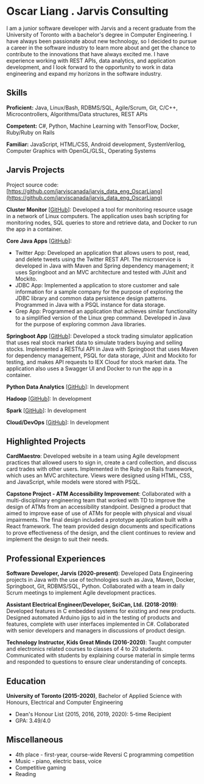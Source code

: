 # Oscar Liang . Jarvis Consulting

I am a junior software developer with Jarvis and a recent graduate from the University of Toronto with a bachelor's degree in Computer Engineering. I have always been passionate about new technology, so I decided to pursue a career in the software industry to learn more about and get the chance to contribute to the innovations that have always excited me. I have experience working with REST APIs, data analytics, and application development, and I look forward to the opportunity to work in data engineering and expand my horizons in the software industry.

## Skills

**Proficient:** Java, Linux/Bash, RDBMS/SQL, Agile/Scrum, Git, C/C++, Microcontrollers, Algorithms/Data structures, REST APIs

**Competent:** C#, Python, Machine Learning with TensorFlow, Docker, Ruby/Ruby on Rails

**Familiar:** JavaScript, HTML/CSS, Android development, SystemVerilog, Computer Graphics with OpenGL/GLSL, Operating Systems

## Jarvis Projects

Project source code: [https://github.com/jarviscanada/jarvis_data_eng_OscarLiang](https://github.com/jarviscanada/jarvis_data_eng_OscarLiang)


**Cluster Monitor** [[GitHub](https://github.com/jarviscanada/jarvis_data_eng_OscarLiang/tree/master/linux_sql)]: Developed a tool for monitoring resource usage in a network of Linux computers. The application uses bash scripting for monitoring nodes, SQL queries to store and retrieve data, and Docker to run the app in a container.

**Core Java Apps** [[GitHub](https://github.com/jarviscanada/jarvis_data_eng_OscarLiang/tree/master/core_java)]:
      
  - Twitter App: Developed an application that allows users to post, read, and delete tweets using the Twitter REST API. The microservice is developed in Java with Maven and Spring dependency management; it uses Springboot and an MVC architecture and tested with JUnit and Mockito.
  - JDBC App: Implemented a application to store customer and sale information for a sample company for the purpose of exploring the JDBC library and common data persistence design patterns. Programmed in Java with a PSQL instance for data storage.
  - Grep App: Programmed an application that achieves similar functionality to a simplified version of the Linux grep command. Developed in Java for the purpose of exploring common Java libraries.

**Springboot App** [[GitHub](https://github.com/jarviscanada/jarvis_data_eng_OscarLiang/tree/master/springboot)]: Developed a stock trading simulator application that uses real stock market data to simulate traders buying and selling stocks. Implemented a RESTful API in Java with Springboot that uses Maven for dependency management, PSQL for data storage, JUnit and Mockito for testing, and makes API requests to IEX Cloud for stock market data. The application also uses a Swagger UI and Docker to run the app in a container.

**Python Data Analytics** [[GitHub](https://github.com/jarviscanada/jarvis_data_eng_OscarLiang/tree/master/python_data_anlytics)]: In development

**Hadoop** [[GitHub](https://github.com/jarviscanada/jarvis_data_eng_OscarLiang/tree/master/hadoop)]: In development

**Spark** [[GitHub](https://github.com/jarviscanada/jarvis_data_eng_OscarLiang/tree/master/spark)]: In development

**Cloud/DevOps** [[GitHub](https://github.com/jarviscanada/jarvis_data_eng_OscarLiang/tree/master/cloud_devops)]: In development


## Highlighted Projects
**CardMaestro**: Developed website in a team using Agile development practices that allowed users to sign in, create a card collection, and discuss card trades with other users. Implemented in the Ruby on Rails framework, which uses an MVC architecture. Views were designed using HTML, CSS, and JavaScript, while models were stored with PSQL.

**Capstone Project - ATM Accessibility Improvement**: Collaborated with a multi-disciplinary engineering team that worked with TD to improve the design of ATMs from an accessibility standpoint. Designed a product that aimed to improve ease of use of ATMs for people with physical and visual impairments. The final design included a prototype application built with a React framework. The team provided design documents and specifications to prove effectiveness of the design, and the client continues to review and implement the design to suit their needs.


## Professional Experiences

**Software Developer, Jarvis (2020-present)**: Developed Data Engineering projects in Java with the use of technologies such as Java, Maven, Docker, Springboot, Git, RDBMS/SQL, Python. Collaborated with a team in daily Scrum meetings to implement Agile development practices.

**Assistant Electrical Engineer/Developer, SciCan, Ltd. (2018-2019)**: Developed features in C embedded systems for existing and new products. Designed automated Arduino jigs to aid in the testing of products and features, complete with user interfaces implemented in C#. Collaborated with senior developers and managers in discussions of product design.

**Technology Instructor, Kids Great Minds (2016-2020)**: Taught computer and electronics related courses to classes of 4 to 20 students. Communicated with students by explaining course material in simple terms and responded to questions to ensure clear understanding of concepts.


## Education
**University of Toronto (2015-2020)**, Bachelor of Applied Science with Honours, Electrical and Computer Engineering
- Dean's Honour List (2015, 2016, 2019, 2020): 5-time Recipient
- GPA: 3.49/4.0


## Miscellaneous
- 4th place - first-year, course-wide Reversi C programming competition
- Music - piano, electric bass, voice
- Competitive gaming
- Reading